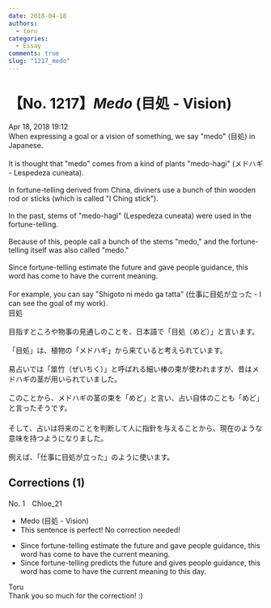 ```yaml
---
date: 2018-04-18
authors:
  - toru
categories:
  - Essay
comments: true
slug: "1217_medo"
---
```


# 【No. 1217】<strong><em>Medo</strong></em> (目処 - Vision)
<div class="date">Apr 18, 2018 19:12</div>
<div id="post"><div id="body_show_ori">
When expressing a goal or a vision of something, we say "medo" (目処) in Japanese.<br/><br/>It is thought that "medo" comes from a kind of plants "medo-hagi" (メドハギ - Lespedeza cuneata).<br/><br/>In fortune-telling derived from China, diviners use a bunch of thin wooden rod or sticks (which is called "I Ching stick").<br/><br/>In the past, stems of "medo-hagi" (Lespedeza cuneata) were used in the fortune-telling.<br/><br/>Because of this, people call a bunch of the stems "medo," and the fortune-telling itself was also called "medo."<br/><br/>Since fortune-telling estimate the future and gave people guidance, this word has come to have the current meaning.<br/><br/>For example, you can say "Shigoto ni medo ga tatta" (仕事に目処が立った - I can see the goal of my work).
</div></div>

<!-- more -->

<div id="post_ja"><div id="body_show_mo">
目処<br/><br/>目指すところや物事の見通しのことを、日本語で「目処（めど）」と言います。<br/><br/>「目処」は、植物の「メドハギ」から来ていると考えられています。<br/><br/>易占いでは「筮竹（ぜいちく）」と呼ばれる細い棒の束が使われますが、昔はメドハギの茎が用いられていました。<br/><br/>このことから、メドハギの茎の束を「めど」と言い、占い自体のことも「めど」と言ったそうです。<br/>　<br/>そして、占いは将来のことを判断して人に指針を与えることから、現在のような意味を持つようになりました。<br/><br/>例えば、「仕事に目処が立った」のように使います。
</div></div>

## Corrections (1)
<div id="block"><div class="first_name"> No. 1　<span class="just_name">Chloe_21</span></div><div id="block2">
<ul class="correction_field">
<li class="incorrect">Medo (目処 - Vision)</li>
<li class="corrected perfect">This sentence is perfect! No correction needed!</li>
</ul>
<ul class="correction_field">
<li class="incorrect">Since fortune-telling estimate the future and gave people guidance, this word has come to have the current meaning.</li>
<li class="corrected correct">
Since fortune-telling predicts the future and gives people guidance, this word has come to have the current meaning to this day.
</li>
</ul>
</div><div class="name"><span class="just_name">Toru</span><br>
Thank you so much for the correction! :)
</div>
</div>
